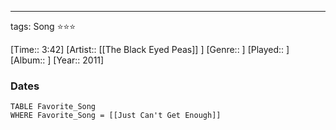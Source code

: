 ---
tags: Song ⭐⭐⭐ 

[Time:: 3:42]
[Artist:: [[The Black Eyed Peas]] ]
[Genre:: ]
[Played:: ]
[Album:: ]
[Year:: 2011]
### Dates
````dataview
TABLE Favorite_Song
WHERE Favorite_Song = [[Just Can't Get Enough]]
````